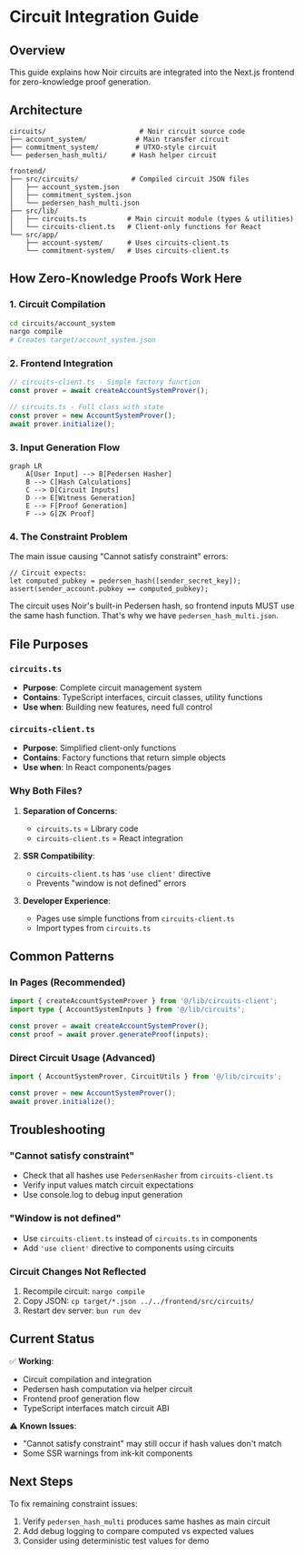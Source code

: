 # Circuit Integration Guide

## Overview

This guide explains how Noir circuits are integrated into the Next.js frontend for zero-knowledge proof generation.

## Architecture

```
circuits/                       # Noir circuit source code
├── account_system/            # Main transfer circuit
├── commitment_system/         # UTXO-style circuit
└── pedersen_hash_multi/      # Hash helper circuit

frontend/
├── src/circuits/             # Compiled circuit JSON files
│   ├── account_system.json
│   ├── commitment_system.json
│   └── pedersen_hash_multi.json
├── src/lib/
│   ├── circuits.ts          # Main circuit module (types & utilities)
│   └── circuits-client.ts   # Client-only functions for React
└── src/app/
    ├── account-system/      # Uses circuits-client.ts
    └── commitment-system/   # Uses circuits-client.ts
```

## How Zero-Knowledge Proofs Work Here

### 1. **Circuit Compilation**
```bash
cd circuits/account_system
nargo compile
# Creates target/account_system.json
```

### 2. **Frontend Integration**
```typescript
// circuits-client.ts - Simple factory function
const prover = await createAccountSystemProver();

// circuits.ts - Full class with state
const prover = new AccountSystemProver();
await prover.initialize();
```

### 3. **Input Generation Flow**

```mermaid
graph LR
    A[User Input] --> B[Pedersen Hasher]
    B --> C[Hash Calculations]
    C --> D[Circuit Inputs]
    D --> E[Witness Generation]
    E --> F[Proof Generation]
    F --> G[ZK Proof]
```

### 4. **The Constraint Problem**

The main issue causing "Cannot satisfy constraint" errors:

```noir
// Circuit expects:
let computed_pubkey = pedersen_hash([sender_secret_key]);
assert(sender_account.pubkey == computed_pubkey);
```

The circuit uses Noir's built-in Pedersen hash, so frontend inputs MUST use the same hash function. That's why we have `pedersen_hash_multi.json`.

## File Purposes

### `circuits.ts`
- **Purpose**: Complete circuit management system
- **Contains**: TypeScript interfaces, circuit classes, utility functions
- **Use when**: Building new features, need full control

### `circuits-client.ts`
- **Purpose**: Simplified client-only functions
- **Contains**: Factory functions that return simple objects
- **Use when**: In React components/pages

### Why Both Files?

1. **Separation of Concerns**: 
   - `circuits.ts` = Library code
   - `circuits-client.ts` = React integration

2. **SSR Compatibility**:
   - `circuits-client.ts` has `'use client'` directive
   - Prevents "window is not defined" errors

3. **Developer Experience**:
   - Pages use simple functions from `circuits-client.ts`
   - Import types from `circuits.ts`

## Common Patterns

### In Pages (Recommended)
```typescript
import { createAccountSystemProver } from '@/lib/circuits-client';
import type { AccountSystemInputs } from '@/lib/circuits';

const prover = await createAccountSystemProver();
const proof = await prover.generateProof(inputs);
```

### Direct Circuit Usage (Advanced)
```typescript
import { AccountSystemProver, CircuitUtils } from '@/lib/circuits';

const prover = new AccountSystemProver();
await prover.initialize();
```

## Troubleshooting

### "Cannot satisfy constraint"
- Check that all hashes use `PedersenHasher` from `circuits-client.ts`
- Verify input values match circuit expectations
- Use console.log to debug input generation

### "Window is not defined"
- Use `circuits-client.ts` instead of `circuits.ts` in components
- Add `'use client'` directive to components using circuits

### Circuit Changes Not Reflected
1. Recompile circuit: `nargo compile`
2. Copy JSON: `cp target/*.json ../../frontend/src/circuits/`
3. Restart dev server: `bun run dev`

## Current Status

✅ **Working**:
- Circuit compilation and integration
- Pedersen hash computation via helper circuit
- Frontend proof generation flow
- TypeScript interfaces match circuit ABI

⚠️ **Known Issues**:
- "Cannot satisfy constraint" may still occur if hash values don't match
- Some SSR warnings from ink-kit components

## Next Steps

To fix remaining constraint issues:
1. Verify `pedersen_hash_multi` produces same hashes as main circuit
2. Add debug logging to compare computed vs expected values
3. Consider using deterministic test values for demo
